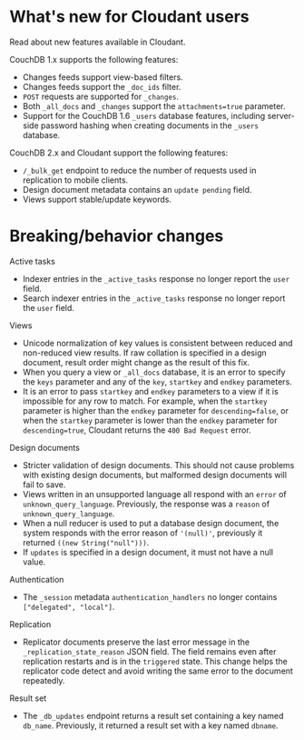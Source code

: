 # What's new for Cloudant users

Read about new features available in Cloudant.

CouchDB 1.x supports the following features:

-   Changes feeds support view-based filters.
-   Changes feeds support the `_doc_ids` filter.
-   `POST` requests are supported for `_changes`.
-   Both `_all_docs` and `_changes` support the `attachments=true` parameter.
-   Support for the CouchDB 1.6 `_users` database features, including server-side password hashing when creating documents in the `_users` database.

CouchDB 2.x and Cloudant support the following features:

-   `/_bulk_get` endpoint to reduce the number of requests used in replication to mobile clients.
-   Design document metadata contains an `update pending` field.
-   Views support stable/update keywords.


# Breaking/behavior changes

Active tasks

-   Indexer entries in the `_active_tasks` response no longer report the `user` field.
-   Search indexer entries in the `_active_tasks` response no longer report the `user` field.

Views

-   Unicode normalization of key values is consistent between reduced and non-reduced view results. If raw collation is specified in a design document, result order might change as the result of this fix.
-   When you query a view or `_all_docs` database, it is an error to specify the `keys` parameter and any of the `key`, `startkey` and `endkey` parameters.
-   It is an error to pass `startkey` and `endkey` parameters to a view if it is impossible for any row to match. For example, when the `startkey` parameter is higher than the `endkey` parameter for `descending=false`, or when the `startkey` parameter is lower than the `endkey` parameter for `descending=true`, Cloudant returns the `400 Bad Request` error.

Design documents

-   Stricter validation of design documents. This should not cause problems with existing design documents, but malformed design documents will fail to save.
-   Views written in an unsupported language all respond with an `error` of `unknown_query_language`. Previously, the response was a `reason` of `unknown_query_language`.
-   When a null reducer is used to put a database design document, the system responds with the error reason of `'(null)'`, previously it returned `((new String("null")))`.
-   If `updates` is specified in a design document, it must not have a null value.

Authentication

-   The `_session` metadata `authentication_handlers` no longer contains `["delegated", "local"]`.


Replication 

-   Replicator documents preserve the last error message in the `_replication_state_reason` JSON field. The field remains even after replication restarts and is in the `triggered` state. This change helps the replicator code detect and avoid writing the same error to the document repeatedly.

Result set

-   The `_db_updates` endpoint returns a result set containing a key named  `db_name`. Previously, it returned a result set with a key named `dbname`.
    

